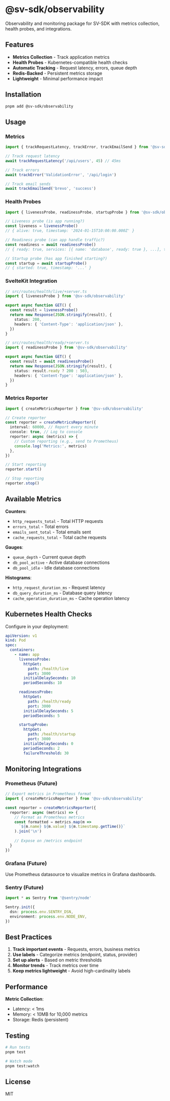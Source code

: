 # @sv-sdk/observability

Observability and monitoring package for SV-SDK with metrics collection, health probes, and integrations.

## Features

- **Metrics Collection** - Track application metrics
- **Health Probes** - Kubernetes-compatible health checks
- **Automatic Tracking** - Request latency, errors, queue depth
- **Redis-Backed** - Persistent metrics storage
- **Lightweight** - Minimal performance impact

## Installation

```bash
pnpm add @sv-sdk/observability
```

## Usage

### Metrics

```typescript
import { trackRequestLatency, trackError, trackEmailSend } from '@sv-sdk/observability'

// Track request latency
await trackRequestLatency('/api/users', 45) // 45ms

// Track errors
await trackError('ValidationError', '/api/login')

// Track email sends
await trackEmailSend('brevo', 'success')
```

### Health Probes

```typescript
import { livenessProbe, readinessProbe, startupProbe } from '@sv-sdk/observability'

// Liveness probe (is app running?)
const liveness = livenessProbe()
// { alive: true, timestamp: '2024-01-15T10:00:00.000Z' }

// Readiness probe (can app handle traffic?)
const readiness = await readinessProbe()
// { ready: true, services: [{ name: 'database', ready: true }, ...], timestamp: '...' }

// Startup probe (has app finished starting?)
const startup = await startupProbe()
// { started: true, timestamp: '...' }
```

### SvelteKit Integration

```typescript
// src/routes/health/live/+server.ts
import { livenessProbe } from '@sv-sdk/observability'

export async function GET() {
  const result = livenessProbe()
  return new Response(JSON.stringify(result), {
    status: 200,
    headers: { 'Content-Type': 'application/json' },
  })
}

// src/routes/health/ready/+server.ts
import { readinessProbe } from '@sv-sdk/observability'

export async function GET() {
  const result = await readinessProbe()
  return new Response(JSON.stringify(result), {
    status: result.ready ? 200 : 503,
    headers: { 'Content-Type': 'application/json' },
  })
}
```

### Metrics Reporter

```typescript
import { createMetricsReporter } from '@sv-sdk/observability'

// Create reporter
const reporter = createMetricsReporter({
  interval: 60000, // Report every minute
  console: true, // Log to console
  reporter: async (metrics) => {
    // Custom reporting (e.g., send to Prometheus)
    console.log('Metrics:', metrics)
  },
})

// Start reporting
reporter.start()

// Stop reporting
reporter.stop()
```

## Available Metrics

**Counters**:
- `http_requests_total` - Total HTTP requests
- `errors_total` - Total errors
- `emails_sent_total` - Total emails sent
- `cache_requests_total` - Total cache requests

**Gauges**:
- `queue_depth` - Current queue depth
- `db_pool_active` - Active database connections
- `db_pool_idle` - Idle database connections

**Histograms**:
- `http_request_duration_ms` - Request latency
- `db_query_duration_ms` - Database query latency
- `cache_operation_duration_ms` - Cache operation latency

## Kubernetes Health Checks

Configure in your deployment:

```yaml
apiVersion: v1
kind: Pod
spec:
  containers:
    - name: app
      livenessProbe:
        httpGet:
          path: /health/live
          port: 3000
        initialDelaySeconds: 10
        periodSeconds: 10

      readinessProbe:
        httpGet:
          path: /health/ready
          port: 3000
        initialDelaySeconds: 5
        periodSeconds: 5

      startupProbe:
        httpGet:
          path: /health/startup
          port: 3000
        initialDelaySeconds: 0
        periodSeconds: 2
        failureThreshold: 30
```

## Monitoring Integrations

### Prometheus (Future)

```typescript
// Export metrics in Prometheus format
import { createMetricsReporter } from '@sv-sdk/observability'

const reporter = createMetricsReporter({
  reporter: async (metrics) => {
    // Format as Prometheus metrics
    const formatted = metrics.map(m => 
      `${m.name} ${m.value} ${m.timestamp.getTime()}`
    ).join('\n')
    
    // Expose on /metrics endpoint
  }
})
```

### Grafana (Future)

Use Prometheus datasource to visualize metrics in Grafana dashboards.

### Sentry (Future)

```typescript
import * as Sentry from '@sentry/node'

Sentry.init({
  dsn: process.env.SENTRY_DSN,
  environment: process.env.NODE_ENV,
})
```

## Best Practices

1. **Track important events** - Requests, errors, business metrics
2. **Use labels** - Categorize metrics (endpoint, status, provider)
3. **Set up alerts** - Based on metric thresholds
4. **Monitor trends** - Track metrics over time
5. **Keep metrics lightweight** - Avoid high-cardinality labels

## Performance

**Metric Collection**:
- Latency: < 1ms
- Memory: < 10MB for 10,000 metrics
- Storage: Redis (persistent)

## Testing

```bash
# Run tests
pnpm test

# Watch mode
pnpm test:watch
```

## License

MIT

